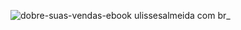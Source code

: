 ![dobre-suas-vendas-ebook ulissesalmeida com br_](https://user-images.githubusercontent.com/108905023/231496753-088e04da-b603-418f-8955-2a19b75d7e3c.png)
